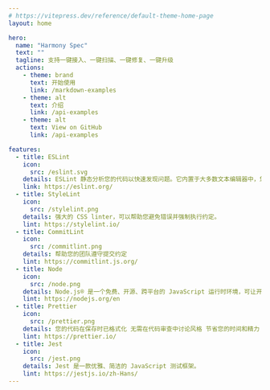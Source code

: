 ```yaml
---
# https://vitepress.dev/reference/default-theme-home-page
layout: home

hero:
  name: "Harmony Spec"
  text: ""
  tagline: 支持一键接入、一键扫描、一键修复、一键升级
  actions:
    - theme: brand
      text: 开始使用
      link: /markdown-examples
    - theme: alt
      text: 介绍
      link: /api-examples
    - theme: alt
      text: View on GitHub
      link: /api-examples

features:
  - title: ESLint
    icon:
      src: /eslint.svg
    details: ESLint 静态分析您的代码以快速发现问题。它内置于大多数文本编辑器中，您可以将 ESLint 作为持续集成管道的一部分运行。
    link: https://eslint.org/
  - title: StyleLint
    icon:
      src: /stylelint.png
    details: 强大的 CSS linter，可以帮助您避免错误并强制执行约定。
    lint: https://stylelint.io/
  - title: CommitLint
    icon:
      src: /commitlint.png
    details: 帮助您的团队遵守提交约定
    lint: https://commitlint.js.org/
  - title: Node
    icon:
      src: /node.png
    details: Node.js® 是一个免费、开源、跨平台的 JavaScript 运行时环境，可让开发人员创建服务器、Web 应用程序、命令行工具和脚本。
    lint: https://nodejs.org/en
  - title: Prettier
    icon:
      src: /prettier.png
    details: 您的代码在保存时已格式化 无需在代码审查中讨论风格 节省您的时间和精力
    lint: https://prettier.io/
  - title: Jest
    icon:
      src: /jest.png
    details: Jest 是一款优雅、简洁的 JavaScript 测试框架。
    lint: https://jestjs.io/zh-Hans/
---
```

